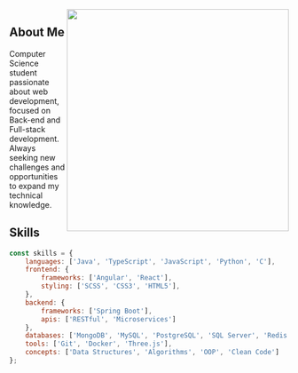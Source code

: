 <img src="https://raw.githubusercontent.com/MicaelliMedeiros/micaellimedeiros/master/image/computer-illustration.png" min-width="400px" max-width="400px" width="400px" align="right">





## About Me

Computer Science student passionate about web development, focused on Back-end and Full-stack development. Always seeking new challenges and opportunities to expand my technical knowledge.

## Skills

```javascript
const skills = {
    languages: ['Java', 'TypeScript', 'JavaScript', 'Python', 'C'],
    frontend: {
        frameworks: ['Angular', 'React'],
        styling: ['SCSS', 'CSS3', 'HTML5'],
    },
    backend: {
        frameworks: ['Spring Boot'],
        apis: ['RESTful', 'Microservices']
    },
    databases: ['MongoDB', 'MySQL', 'PostgreSQL', 'SQL Server', 'Redis'],
    tools: ['Git', 'Docker', 'Three.js'],
    concepts: ['Data Structures', 'Algorithms', 'OOP', 'Clean Code']
};
```
